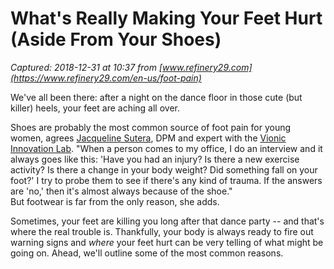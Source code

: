 # What's Really Making Your Feet Hurt (Aside From Your Shoes)

_Captured: 2018-12-31 at 10:37 from [www.refinery29.com](https://www.refinery29.com/en-us/foot-pain)_

We've all been there: after a night on the dance floor in those cute (but killer) heels, your feet are aching all over.

Shoes are probably the most common source of foot pain for young women, agrees [Jacqueline Sutera](http://drjackiesutera.com/), DPM and expert with the [Vionic Innovation Lab](http://www.vionicshoes.com/vionic-innovation-lab). "When a person comes to my office, I do an interview and it always goes like this: 'Have you had an injury? Is there a new exercise activity? Is there a change in your body weight? Did something fall on your foot?' I try to probe them to see if there's any kind of trauma. If the answers are 'no,' then it's almost always because of the shoe."  
But footwear is far from the only reason, she adds.

Sometimes, your feet are killing you long after that dance party -- and that's where the real trouble is. Thankfully, your body is always ready to fire out warning signs and _where_ your feet hurt can be very telling of what might be going on. Ahead, we'll outline some of the most common reasons.
